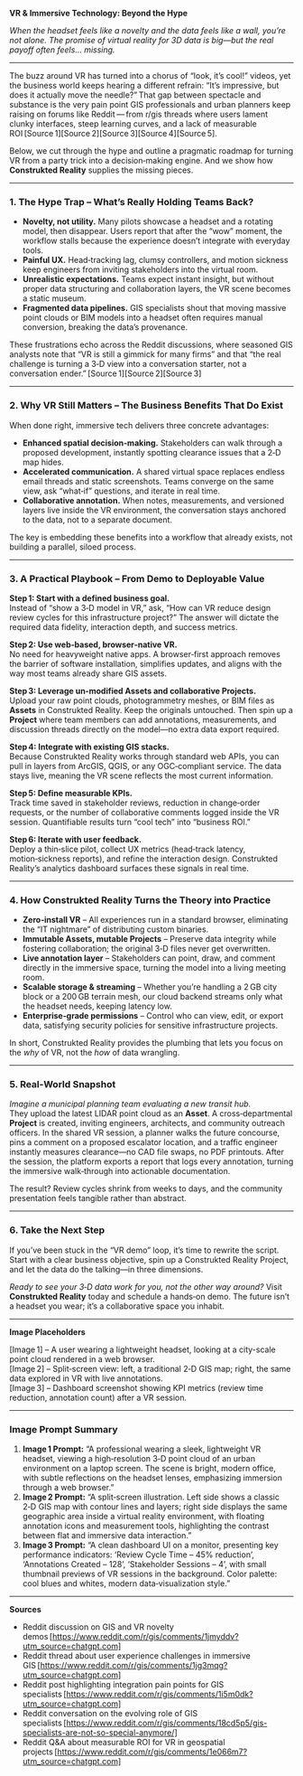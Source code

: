 **VR & Immersive Technology: Beyond the Hype**

*When the headset feels like a novelty and the data feels like a wall, you’re not alone. The promise of virtual reality for 3D data is big—but the real payoff often feels… missing.*

---

The buzz around VR has turned into a chorus of “look, it’s cool!” videos, yet the business world keeps hearing a different refrain: “It’s impressive, but does it actually move the needle?” That gap between spectacle and substance is the very pain point GIS professionals and urban planners keep raising on forums like Reddit — from r/gis threads where users lament clunky interfaces, steep learning curves, and a lack of measurable ROI [Source 1][Source 2][Source 3][Source 4][Source 5].

Below, we cut through the hype and outline a pragmatic roadmap for turning VR from a party trick into a decision‑making engine. And we show how **Construkted Reality** supplies the missing pieces.

---

### 1. The Hype Trap – What’s Really Holding Teams Back?

* **Novelty, not utility.** Many pilots showcase a headset and a rotating model, then disappear. Users report that after the “wow” moment, the workflow stalls because the experience doesn’t integrate with everyday tools.  
* **Painful UX.** Head‑tracking lag, clumsy controllers, and motion sickness keep engineers from inviting stakeholders into the virtual room.  
* **Unrealistic expectations.** Teams expect instant insight, but without proper data structuring and collaboration layers, the VR scene becomes a static museum.  
* **Fragmented data pipelines.** GIS specialists shout that moving massive point clouds or BIM models into a headset often requires manual conversion, breaking the data’s provenance.  

These frustrations echo across the Reddit discussions, where seasoned GIS analysts note that “VR is still a gimmick for many firms” and that “the real challenge is turning a 3‑D view into a conversation starter, not a conversation ender.” [Source 1][Source 2][Source 3]

---

### 2. Why VR Still Matters – The Business Benefits That Do Exist

When done right, immersive tech delivers three concrete advantages:

* **Enhanced spatial decision‑making.** Stakeholders can walk through a proposed development, instantly spotting clearance issues that a 2‑D map hides.  
* **Accelerated communication.** A shared virtual space replaces endless email threads and static screenshots. Teams converge on the same view, ask “what‑if” questions, and iterate in real time.  
* **Collaborative annotation.** When notes, measurements, and versioned layers live inside the VR environment, the conversation stays anchored to the data, not to a separate document.

The key is embedding these benefits into a workflow that already exists, not building a parallel, siloed process.

---

### 3. A Practical Playbook – From Demo to Deployable Value

**Step 1: Start with a defined business goal.**  
Instead of “show a 3‑D model in VR,” ask, “How can VR reduce design review cycles for this infrastructure project?” The answer will dictate the required data fidelity, interaction depth, and success metrics.

**Step 2: Use web‑based, browser‑native VR.**  
No need for heavyweight native apps. A browser‑first approach removes the barrier of software installation, simplifies updates, and aligns with the way most teams already share GIS assets.  

**Step 3: Leverage un‑modified Assets and collaborative Projects.**  
Upload your raw point clouds, photogrammetry meshes, or BIM files as **Assets** in Construkted Reality. Keep the originals untouched. Then spin up a **Project** where team members can add annotations, measurements, and discussion threads directly on the model—no extra data export required.

**Step 4: Integrate with existing GIS stacks.**  
Because Construkted Reality works through standard web APIs, you can pull in layers from ArcGIS, QGIS, or any OGC‑compliant service. The data stays live, meaning the VR scene reflects the most current information.

**Step 5: Define measurable KPIs.**  
Track time saved in stakeholder reviews, reduction in change‑order requests, or the number of collaborative comments logged inside the VR session. Quantifiable results turn “cool tech” into “business ROI.”

**Step 6: Iterate with user feedback.**  
Deploy a thin‑slice pilot, collect UX metrics (head‑track latency, motion‑sickness reports), and refine the interaction design. Construkted Reality’s analytics dashboard surfaces these signals in real time.

---

### 4. How Construkted Reality Turns the Theory into Practice

* **Zero‑install VR** – All experiences run in a standard browser, eliminating the “IT nightmare” of distributing custom binaries.  
* **Immutable Assets, mutable Projects** – Preserve data integrity while fostering collaboration; the original 3‑D files never get overwritten.  
* **Live annotation layer** – Stakeholders can point, draw, and comment directly in the immersive space, turning the model into a living meeting room.  
* **Scalable storage & streaming** – Whether you’re handling a 2 GB city block or a 200 GB terrain mesh, our cloud backend streams only what the headset needs, keeping latency low.  
* **Enterprise‑grade permissions** – Control who can view, edit, or export data, satisfying security policies for sensitive infrastructure projects.

In short, Construkted Reality provides the plumbing that lets you focus on the *why* of VR, not the *how* of data wrangling.

---

### 5. Real‑World Snapshot

*Imagine a municipal planning team evaluating a new transit hub.*  
They upload the latest LIDAR point cloud as an **Asset**. A cross‑departmental **Project** is created, inviting engineers, architects, and community outreach officers. In the shared VR session, a planner walks the future concourse, pins a comment on a proposed escalator location, and a traffic engineer instantly measures clearance—no CAD file swaps, no PDF printouts. After the session, the platform exports a report that logs every annotation, turning the immersive walk‑through into actionable documentation.

The result? Review cycles shrink from weeks to days, and the community presentation feels tangible rather than abstract.

---

### 6. Take the Next Step

If you’ve been stuck in the “VR demo” loop, it’s time to rewrite the script. Start with a clear business objective, spin up a Construkted Reality Project, and let the data do the talking—in three dimensions.

*Ready to see your 3‑D data work for you, not the other way around?* Visit **Construkted Reality** today and schedule a hands‑on demo. The future isn’t a headset you wear; it’s a collaborative space you inhabit.

---

**Image Placeholders**

[Image 1] – A user wearing a lightweight headset, looking at a city-scale point cloud rendered in a web browser.  
[Image 2] – Split‑screen view: left, a traditional 2‑D GIS map; right, the same data explored in VR with live annotations.  
[Image 3] – Dashboard screenshot showing KPI metrics (review time reduction, annotation count) after a VR session.  

---

### Image Prompt Summary

1. **Image 1 Prompt:** “A professional wearing a sleek, lightweight VR headset, viewing a high‑resolution 3‑D point cloud of an urban environment on a laptop screen. The scene is bright, modern office, with subtle reflections on the headset lenses, emphasizing immersion through a web browser.”  
2. **Image 2 Prompt:** “A split‑screen illustration. Left side shows a classic 2‑D GIS map with contour lines and layers; right side displays the same geographic area inside a virtual reality environment, with floating annotation icons and measurement tools, highlighting the contrast between flat and immersive data interaction.”  
3. **Image 3 Prompt:** “A clean dashboard UI on a monitor, presenting key performance indicators: ‘Review Cycle Time – 45% reduction’, ‘Annotations Created – 128’, ‘Stakeholder Sessions – 4’, with small thumbnail previews of VR sessions in the background. Color palette: cool blues and whites, modern data‑visualization style.”  

---

**Sources**  
- Reddit discussion on GIS and VR novelty demos [https://www.reddit.com/r/gis/comments/1jmyddv?utm_source=chatgpt.com]  
- Reddit thread about user experience challenges in immersive GIS [https://www.reddit.com/r/gis/comments/1jg3mqg?utm_source=chatgpt.com]  
- Reddit post highlighting integration pain points for GIS specialists [https://www.reddit.com/r/gis/comments/1i5m0dk?utm_source=chatgpt.com]  
- Reddit conversation on the evolving role of GIS specialists [https://www.reddit.com/r/gis/comments/18cd5p5/gis-specialists-are-not-so-special-anymore/]  
- Reddit Q&A about measurable ROI for VR in geospatial projects [https://www.reddit.com/r/gis/comments/1e066m7?utm_source=chatgpt.com]  
